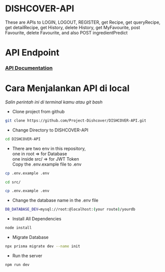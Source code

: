 # DISHCOVER-API
These are APIs to LOGIN, LOGOUT, REGISTER, get Recipe, get queryRecipe, get detailRecipe, get History, delete History, get MyFavourite, post Favourite, delete Favourite, and also POST ingredientPredict

# API Endpoint

### [API Documentation](https://splendid-berry-966.notion.site/DISHCOVER-API-261a08372da04fd699211d64a931e9ef?pvs=4)

# Cara Menjalankan API di local
*Salin perintah ini di terminal kamu atau git bash*

- Clone project from github

```bash
git clone https://github.com/Project-Dishcover/DISHCOVER-API.git 
```
- Change Directory to DISHCOVER-API

```bash
cd DISHCOVER-API
```

-   There are two env in this repository, <br/> one in root => for Database <br/> one inside src/ => for JWT Token <br>
    Copy the .env.example file to .env

```bash
cp .env.example .env

cd src/

cp .env.example .env
```

- Change the database name in the .env file

```bash
DB_DATABASE_DEV=mysql://root:@localhost:(your route)/yourdb
```

- Install All Dependencies

```bash
node install
```

- Migrate Database

```bash
npx prisma migrate dev --name init 
```

- Run the server

```bash
npm run dev
```
